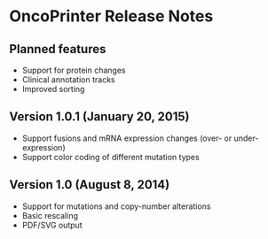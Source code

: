 # OncoPrinter Release Notes

## Planned features
* Support for protein changes
* Clinical annotation tracks
* Improved sorting

## Version 1.0.1 (January 20, 2015)
* Support fusions and mRNA expression changes (over- or under-expression)
* Support color coding of different mutation types

## Version 1.0 (August 8, 2014)
* Support for mutations and copy-number alterations
* Basic rescaling
* PDF/SVG output
